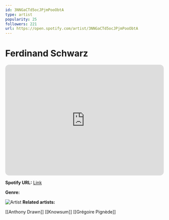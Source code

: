 ```yaml
---
id: 3NNGaCTd5ocJPjmPooObtA
type: artist
popularity: 25
followers: 221
url: https://open.spotify.com/artist/3NNGaCTd5ocJPjmPooObtA
---
```

# Ferdinand Schwarz

<iframe style="border-radius:12px" src="https://open.spotify.com/embed/artist/3NNGaCTd5ocJPjmPooObtA" width="100%" height="352" frameBorder="0" allowfullscreen="" allow="autoplay; clipboard-write; encrypted-media; fullscreen; picture-in-picture" loading="lazy"></iframe>

**Spotify URL:** [Link](https://open.spotify.com/artist/3NNGaCTd5ocJPjmPooObtA)

**Genre:** 

![Artist](https://i.scdn.co/image/ab6761610000e5eb542ff3f65127bb444caf08d8)
**Related artists:**

[[Anthony Drawn]]
[[Knowsum]]
[[Grégoire Pignède]]
